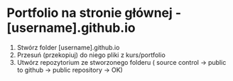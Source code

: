 # Portfolio na stronie głównej - [username].github.io
1. Stwórz folder [username].github.io
2. Przesuń (przekopiuj) do niego pliki z kurs/portfolio
3. Utwórz repozytorium ze stworzonego folderu ( source control -> public to github -> public repository -> OK)

